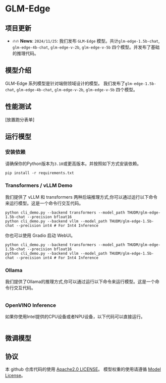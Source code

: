 # GLM-Edge

## 项目更新

- 🔥🔥 **News**: ```2024/11/25```: 我们发布 `GLM-Edge` 模型。共计`glm-edge-1.5b-chat`, `glm-edge-4b-chat`, `glm-edge-v-2b`, `glm-edge-v-5b` 四个模型。并发布了基础的推理代码。


## 模型介绍

GLM-Edge 系列模型是针对端侧领域设计的模型。
我们发布了`glm-edge-1.5b-chat`, `glm-edge-4b-chat`, `glm-edge-v-2b`, `glm-edge-v-5b` 四个模型。

## 性能测试

[放置跑分表单]

## 运行模型

### 安装依赖

请确保你的Python版本为`3.10`或更高版本。并按照如下方式安装依赖。

```shell
pip install -r requirements.txt
```

### Transformers / vLLM Demo

我们提供了 vLLM 和 transformers 两种后端推理方式,你可以通过运行以下命令来运行模型。这是一个命令行交互代码。

```shell
python cli_demo.py --backend transformers --model_path THUDM/glm-edge-1.5b-chat --precision bfloat16
python cli_demo.py --backend vllm --model_path THUDM/glm-edge-1.5b-chat --precision int4 # For Int4 Inference
```

你也可以使用 Gradio 启动 WebUI。

```shell
python cli_demo.py --backend transformers --model_path THUDM/glm-edge-1.5b-chat --precision bfloat16
python cli_demo.py --backend vllm --model_path THUDM/glm-edge-1.5b-chat --precision int4 # For Int4 Inference
```

### Ollama

我们提供了Ollama的推理方式,你可以通过运行以下命令来运行模型。这是一个命令行交互代码。

```shell
```

### OpenVINO Inference

如果你使用Intel提供的CPU设备或者NPU设备，以下代码可以直接运行。

```shell
```

## 微调模型


## 协议

本 github 仓库代码的使用 [Apache2.0 LICENSE](LICENSE)。
模型权重的使用请遵循 [Model License](MODEL_LICENSE)。

